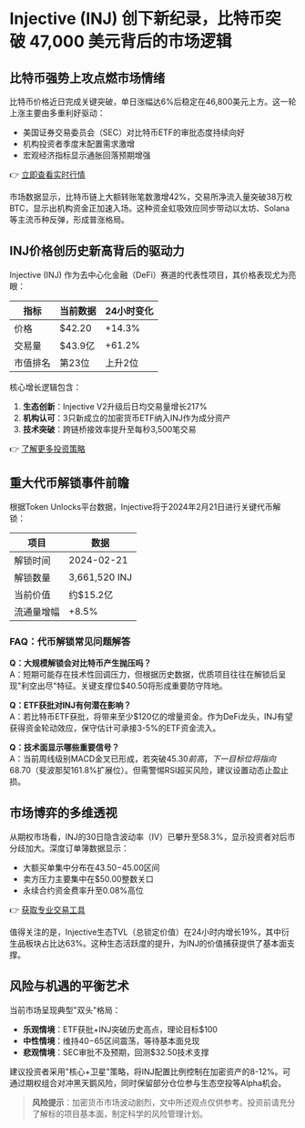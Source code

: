 # Injective (INJ) 创下新纪录，比特币突破 47,000 美元背后的市场逻辑

## 比特币强势上攻点燃市场情绪
比特币价格近日完成关键突破，单日涨幅达6%后稳定在46,800美元上方。这一轮上涨主要由多重利好驱动：
- 美国证券交易委员会（SEC）对比特币ETF的审批态度持续向好
- 机构投资者季度末配置需求激增
- 宏观经济指标显示通胀回落预期增强

👉 [立即查看实时行情](https://bit.ly/okx_welcome)

市场数据显示，比特币链上大额转账笔数激增42%，交易所净流入量突破38万枚BTC，显示出机构资金正加速入场。这种资金虹吸效应同步带动以太坊、Solana等主流币种反弹，形成普涨格局。

## INJ价格创历史新高背后的驱动力
Injective (INJ) 作为去中心化金融（DeFi）赛道的代表性项目，其价格表现尤为亮眼：

| 指标         | 当前数据       | 24小时变化 |
|--------------|----------------|------------|
| 价格         | $42.20         | +14.3%     |
| 交易量       | $43.9亿        | +61.2%     |
| 市值排名     | 第23位         | 上升2位    |

核心增长逻辑包含：
1. **生态创新**：Injective V2升级后日均交易量增长217%
2. **机构认可**：3只新成立的加密货币ETF纳入INJ作为成分资产
3. **技术突破**：跨链桥接效率提升至每秒3,500笔交易

👉 [了解更多投资策略](https://bit.ly/okx_welcome)

## 重大代币解锁事件前瞻
根据Token Unlocks平台数据，Injective将于2024年2月21日进行关键代币解锁：

| 项目          | 数据          |
|---------------|---------------|
| 解锁时间      | 2024-02-21    |
| 解锁数量      | 3,661,520 INJ |
| 当前价值      | 约$15.2亿     |
| 流通量增幅    | +8.5%         |

### FAQ：代币解锁常见问题解答
**Q：大规模解锁会对比特币产生抛压吗？**  
A：短期可能存在技术性回调压力，但根据历史数据，优质项目往往在解锁后呈现"利空出尽"特征。关键支撑位$40.50将形成重要防守阵地。

**Q：ETF获批对INJ有何潜在影响？**  
A：若比特币ETF获批，将带来至少$120亿的增量资金。作为DeFi龙头，INJ有望获得资金轮动效应，保守估计可承接3-5%的ETF资金流入。

**Q：技术面显示哪些重要信号？**  
A：当前周线级别MACD金叉已形成，若突破$45.30前高，下一目标位将指向$68.70（斐波那契161.8%扩展位）。但需警惕RSI超买风险，建议设置动态止盈止损。

## 市场博弈的多维透视
从期权市场看，INJ的30日隐含波动率（IV）已攀升至58.3%，显示投资者对后市分歧加大。深度订单簿数据显示：
- 大额买单集中分布在$43.50-$45.00区间
- 卖方压力主要集中在$50.00整数关口
- 永续合约资金费率升至0.08%高位

👉 [获取专业交易工具](https://bit.ly/okx_welcome)

值得关注的是，Injective生态TVL（总锁定价值）在24小时内增长19%，其中衍生品板块占比达63%。这种生态活跃度的提升，为INJ的价值捕获提供了基本面支撑。

## 风险与机遇的平衡艺术
当前市场呈现典型"双头"格局：
- **乐观情境**：ETF获批+INJ突破历史高点，理论目标$100
- **中性情境**：维持$40-$65区间震荡，等待基本面兑现
- **悲观情境**：SEC审批不及预期，回测$32.50技术支撑

建议投资者采用"核心+卫星"策略，将INJ配置比例控制在加密资产的8-12%。可通过期权组合对冲黑天鹅风险，同时保留部分仓位参与生态空投等Alpha机会。

> **风险提示**：加密货币市场波动剧烈，文中所述观点仅供参考。投资前请充分了解标的项目基本面，制定科学的风险管理计划。